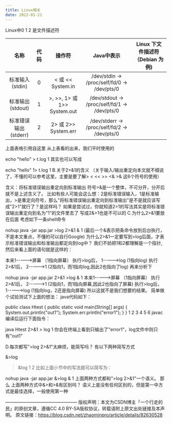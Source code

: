 ```yaml
---
title: Linux相关    
date: 2022-01-21 
---    
```


Linux中0 1 2 是文件描述符


| 名称 | 代码 | 操作符 | Java中表示 | Linux 下文件描述符（Debian 为例) |
|:---:|:---:|:---:|:---:|:---:|
| 标准输入(stdin) | 0 | < 或 << System.in | /dev/stdin -> /proc/self/fd/0 -> /dev/pts/0 |
| 标准输出(stdout) | 1 |>, >>, 1> 或 1>> System.out | /dev/stdout -> /proc/self/fd/1 -> /dev/pts/0 |
| 标准错误输出(stderr) | 2 | 2> 或 2>> System.err | /dev/stderr -> /proc/self/fd/2 -> /dev/pts/0 |


上面表格引用自这里
从上表看的出来，我们平时使用的

echo "hello" > t.log 
1
其实也可以写成

echo "hello" 1> t.log
1
B.关于2>&1的含义
（关于输入/输出重定向本文就不细说了，不懂的可以参考这里，主要是要了解> < << >> <& >& 这6个符号的使用）

含义：将标准错误输出重定向到标准输出
符号>&是一个整体，不可分开，分开后就不是上述含义了。
比如有些人可能会这么想：2是标准错误输入，1是标准输出，>是重定向符号，那么"将标准错误输出重定向到标准输出"是不是就应该写成"2>1"就行了？是这样吗？
如果是尝试过，你就知道2>1的写法其实是将标准错误输出重定向到名为"1"的文件里去了
写成2&>1也是不可以的
C.为什么2>&1要放在后面
考虑如下一条shell命令

nohup java -jar app.jar >log 2>&1 &
1
(最后一个&表示把条命令放到后台执行，不是本文重点，不懂的可以自行Google)
为什么2>&1一定要写到>log后面，才表示标准错误输出和标准输出都定向到log中？
我们不妨把1和2都理解是一个指针,然后来看上面的语句就是这样的：

本来1----->屏幕 （1指向屏幕）
执行>log后， 1----->log (1指向log)
执行2>&1后， 2----->1 (2指向1，而1指向log,因此2也指向了log)
再来分析下

nohup java -jar app.jar 2>&1 >log &
1
本来1----->屏幕 （1指向屏幕）
执行2>&1后， 2----->1 (2指向1，而1指向屏幕,因此2也指向了屏幕)
执行>log后， 1----->log (1指向log，2还是指向屏幕)
所以这就不是我们想要的结果。
简单做个试验测试下上面的想法：
java代码如下：

public class Htest {
    public static void main(String[] args) {
        System.out.println("out1");
        System.err.println("error1");
    }
}
1
2
3
4
5
6
javac编译后运行下面指令：

java Htest 2>&1 > log
1
你会在终端上看到只输出了"error1"，log文件中则只有"out1"

D.每次都写">log 2>&1"太麻烦，能简写吗？
有以下两种简写方式

&>log
>&log
1
2
比如上面小节中的写法就可以简写为：

nohup java -jar app.jar &>log &
1
上面两种方式都和">log 2>&1"一个语义。
那么 上面两种方式中&>和>&有区别吗？
语义上是没有任何区别的，但是第一中方式是最佳选择，一般使用第一种


————————————————
版权声明：本文为CSDN博主「一个行走的民」的原创文章，遵循CC 4.0 BY-SA版权协议，转载请附上原文出处链接及本声明。
原文链接：https://blog.csdn.net/zhaominpro/article/details/82630528